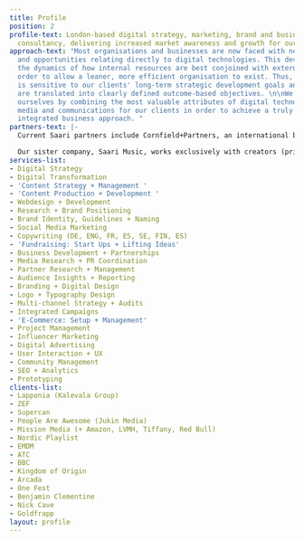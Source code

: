 ```yaml
---
title: Profile
position: 2
profile-text: London-based digital strategy, marketing, brand and business development
  consultancy, delivering increased market awareness and growth for our clients.
approach-text: "Most organisations and businesses are now faced with new challenges
  and opportunities relating directly to digital technologies. This development alters
  the dynamics of how internal resources are best conjoined with external teams in
  order to allow a leaner, more efficient organisation to exist. Thus, our approach
  is sensitive to our clients' long-term strategic development goals and our ideas
  are translated into clearly defined outcome-based objectives. \n\nWe distinguish
  ourselves by combining the most valuable attributes of digital technologies, platforms,
  media and communications for our clients in order to achieve a truly modern and
  integrated business approach. "
partners-text: |-
  Current Saari partners include Cornfield+Partners, an international business consultancy. Saari are responsible for the delivery of group digital performance and strategic marketing. Our work includes content and brand marketing projects, web development alongside our strategic digital consultancy.

  Our sister company, Saari Music, works exclusively with creators (primarily in music) delivering strategic business and audience development work in the areas of content marketing, advertising and communications.
services-list:
- Digital Strategy
- Digital Transformation
- 'Content Strategy + Management '
- 'Content Production + Development '
- Webdesign + Development
- Research + Brand Positioning
- Brand Identity, Guidelines + Naming
- Social Media Marketing
- Copywriting (DE, ENG, FR, ES, SE, FIN, ES)
- 'Fundraising: Start Ups + Lifting Ideas'
- Business Development + Partnerships
- Media Research + PR Coordination
- Partner Research + Management
- Audience Insights + Reporting
- Branding + Digital Design
- Logo + Typography Design
- Multi-channel Strategy + Audits
- Integrated Campaigns
- 'E-Commerce: Setup + Management'
- Project Management
- Influencer Marketing
- Digital Advertising
- User Interaction + UX
- Community Management
- SEO + Analytics
- Prototyping
clients-list:
- Lapponia (Kalevala Group)
- ZEF
- Supercan
- People Are Awesome (Jukin Media)
- Mission Media (+ Amazon, LVMH, Tiffany, Red Bull)
- Nordic Playlist
- EMDM
- ATC
- BBC
- Kingdom of Origin
- Arcada
- One Fest
- Benjamin Clementine
- Nick Cave
- Goldfrapp
layout: profile
---
```


